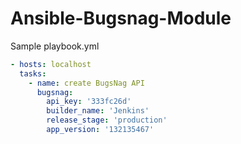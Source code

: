 # Ansible-Bugsnag-Module

Sample playbook.yml

```yaml
- hosts: localhost
  tasks:
    - name: create BugsNag API
      bugsnag:
        api_key: '333fc26d'
        builder_name: 'Jenkins'
        release_stage: 'production'
        app_version: '132135467'

